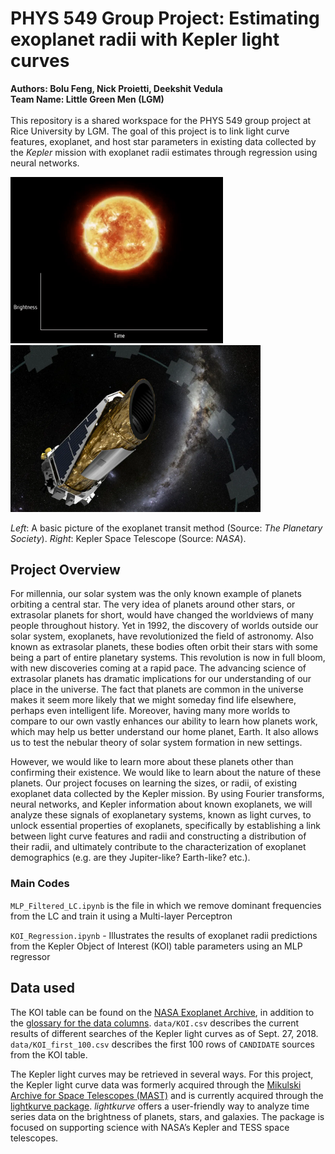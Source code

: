 # PHYS 549 Group Project: Estimating exoplanet radii with Kepler light curves
**Authors:  Bolu Feng, Nick Proietti, Deekshit Vedula**
<br/>
**Team Name: Little Green Men (LGM)**
<br/>
<br/>
This repository is a shared workspace for the PHYS 549 group project at Rice University by LGM. The goal of this project is to link
light curve features, exoplanet, and host star parameters in existing data collected by the *Kepler* mission with exoplanet radii estimates through regression using neural networks.

<p float="left">
  <img src="README_figures/cheops-transit-method.gif" width="340" />
  <img src="README_figures/Kepler.png" width="400" /> 
</p>

*Left*: A basic picture of the exoplanet transit method (Source: *The Planetary Society*). *Right*: Kepler Space Telescope (Source: *NASA*).

## Project Overview

For millennia, our solar system was the only known example of planets orbiting
a central star. The very idea of planets around other stars, or extrasolar planets
for short, would have changed the worldviews of many people throughout history.
Yet in 1992, the discovery of worlds outside our solar system, exoplanets,
have revolutionized the field of astronomy. Also known as extrasolar planets,
these bodies often orbit their stars with some being a part of entire planetary
systems. This revolution is now in full bloom, with new discoveries coming at a
rapid pace. The advancing science of extrasolar planets has dramatic implications
for our understanding of our place in the universe. The fact that planets
are common in the universe makes it seem more likely that we might someday
find life elsewhere, perhaps even intelligent life. Moreover, having many more
worlds to compare to our own vastly enhances our ability to learn how planets
work, which may help us better understand our home planet, Earth. It also
allows us to test the nebular theory of solar system formation in new settings.

However, we would like to learn more about these planets other than confirming
their existence. We would like to learn about the nature of these planets.
Our project focuses on learning the sizes, or radii, of existing exoplanet data
collected by the Kepler mission. By using Fourier transforms, neural networks,
and Kepler information about known exoplanets, we will analyze these signals
of exoplanetary systems, known as light curves, to unlock essential properties of
exoplanets, specifically by establishing a link between light curve features and
radii and constructing a distribution of their radii, and ultimately contribute
to the characterization of exoplanet demographics (e.g. are they Jupiter-like?
Earth-like? etc.).

### Main Codes
`MLP_Filtered_LC.ipynb` is the file in which we remove dominant frequencies from the LC and train it using a Multi-layer Perceptron

`KOI_Regression.ipynb` - Illustrates the results of exoplanet radii predictions from the Kepler Object of Interest (KOI) table parameters using an MLP regressor

## Data used 
The KOI table can be found on the [NASA Exoplanet Archive](https://exoplanetarchive.ipac.caltech.edu/cgi-bin/TblView/nph-tblView?app=ExoTbls&config=cumulative), in addition to the [glossary for the data columns](https://exoplanetarchive.ipac.caltech.edu/docs/API_kepcandidate_columns.html). `data/KOI.csv` describes the current results of different searches of the Kepler light curves as of Sept. 27, 2018. `data/KOI_first_100.csv` describes the first 100 rows of `CANDIDATE` sources from the KOI table.
 
The Kepler light curves may be retrieved in several ways. For this project, the Kepler light curve data was formerly acquired through the [Mikulski Archive for Space Telescopes (MAST)](https://stdatu.stsci.edu/k2/data_search/search.php) and is currently acquired through the [lightkurve package](https://docs.lightkurve.org/). *lightkurve* offers a user-friendly way to analyze time series data on the brightness of planets, stars, and galaxies. The package is focused on supporting science with NASA’s Kepler and TESS space telescopes.


